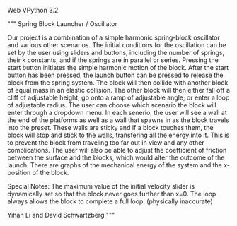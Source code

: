 Web VPython 3.2

"""
Spring Block Launcher / Oscillator

Our project is a combination of a simple harmonic spring-block oscillator and various other scenarios. 
The initial conditions for the oscillation can be set by the user using sliders and buttons, including the number of springs, their k constants, and if the springs are in parallel or series. 
Pressing the start button initiates the simple harmonic motion of the block. 
After the start button has been pressed, the launch button can be pressed to release the block from the spring system. 
The block will then collide with another block of equal mass in an elastic collision. 
The other block will then either fall off a cliff of adjustable height; go onto a ramp of adjustable angle; or enter a loop of adjustable radius. 
The user can choose which scenario the block will enter through a dropdown menu. 
In each senerio, the user will see a wall at the end of the platforms as well as a wall that spawns in as the block travels into the preset.
These walls are sticky and if a block touches them, the block will stop and stick to the walls, transfering all the energy into it.
This is to prevent the block from traveling too far out in view and any other complications.
The user will also be able to adjust the coefficient of friction between the surface and the blocks, which would alter the outcome of the launch.
There are graphs of the mechanical energy of the system and the x-position of the block. 

Special Notes:
The maximum value of the initial velocity slider is dynamically set so that the block never goes further than x=0.
The loop always allows the block to complete a full loop. (physically inaccurate)


Yihan Li and David Schwartzberg
"""
